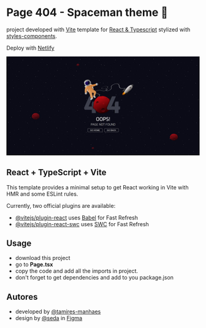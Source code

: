 # Page 404 - Spaceman theme 🚀

project developed with [Vite](https://vitejs.dev/) template for [React & Typescript](https://react.dev/learn/typescript) stylized with [styles-components](https://styled-components.com/). 

Deploy with [Netlify](https://www.netlify.com/)

![Screenshot](page.jpg)

## React + TypeScript + Vite

This template provides a minimal setup to get React working in Vite with HMR and some ESLint rules.

Currently, two official plugins are available:

- [@vitejs/plugin-react](https://github.com/vitejs/vite-plugin-react/blob/main/packages/plugin-react/README.md) uses [Babel](https://babeljs.io/) for Fast Refresh
- [@vitejs/plugin-react-swc](https://github.com/vitejs/vite-plugin-react-swc) uses [SWC](https://swc.rs/) for Fast Refresh

## Usage

- download this project 
- go to **Page.tsx**
- copy the code and add all the imports in project. 
- don't forget to get dependencies and add to you package.json

    
## Autores

- developed by [@tamires-manhaes](https://www.github.com/octokatherine)
- design by [@seda](https://www.figma.com/@seda) in [Figma](https://www.figma.com/community/file/905820923924600579)

